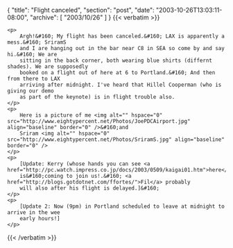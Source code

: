 {
  "title": "Flight canceled",
  "section": "post",
  "date": "2003-10-26T13:03:11-08:00",
  "archive": [
    "2003/10/26"
  ]
}
{{< verbatim >}}

    <p>
        Argh!&#160; My flight has been canceled.&#160; LAX is apparently a mess.&#160; SriramS
        and I are hanging out in the bar near C8 in SEA so come by and say hi.&#160; We are
        sitting in the back corner, both wearing blue shirts (differnt shades). We are supposedly
        booked on a flight out of here at 6 to Portland.&#160; And then from there to LAX
        arriving after midnight. I've heard that Hillel Cooperman (who is giving our demo
        as part of the keynote) is in flight trouble also. 
    </p>
    <p>
        Here is a picture of me <img alt="" hspace="0" src="http://www.eightypercent.net/Photos/JoePDCAirport.jpg" align="baseline" border="0" />&#160;and
        Sriram <img alt="" hspace="0" src="http://www.eightypercent.net/Photos/SriramS.jpg" align="baseline" border="0" /> 
    </p>
    <p>
        [Update: Kerry (whose hands you can see <a href="http://pc.watch.impress.co.jp/docs/2003/0509/kaigai01.htm">here</a>)
        is&#160;coming to join us!.&#160; <a href="http://blogs.gotdotnet.com/ffortes/">Fil</a> probably
        will also after his flight is delayed.]&#160; 
    </p>
    <p>
        [Update 2: Now (9pm) in Portland scheduled to leave at midnight to arrive in the wee
        early hours!]
    </p>

{{< /verbatim >}}
